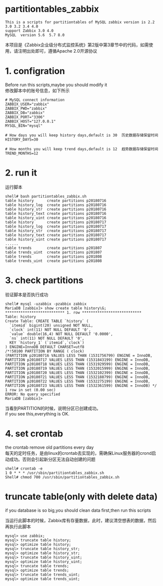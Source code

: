# partitiontables_zabbix
```
This is a scripts for partitiontables of MySQL zabbix version is 2.2 3.0 3.2 3.4 4.0
support Zabbix 3.0 4.0
MySQL  version 5.6  5.7 8.0 
``` 
本项目是《Zabbix企业级分布式监控系统》第2版中第3章节中的代码，如需使用，请注明出处即可，遵循Apache 2.0开源协议     

# 1. configration 
Before run this scripts,maybe you should modify it   
修改脚本中的账号信息，如下所示
```
# MySQL connect information
ZABBIX_USER="zabbix"
ZABBIX_PWD="zabbix"
ZABBIX_DB="zabbix"
ZABBIX_PORT="3306"
ZABBIX_HOST="127.0.0.1"
MYSQL_BIN="mysql"

# How days you will keep history days,default is 30  历史数据存储保留时间
HISTORY_DAYS=30

# How months you will keep trend days,default is 12  趋势数据存储保留时间
TREND_MONTHS=12
```
# 2. run it
运行脚本     
```
shell# bash partitiontables_zabbix.sh 
table history      create partitions p20180716
table history_log  create partitions p20180716
table history_str  create partitions p20180716
table history_text create partitions p20180716
table history_uint create partitions p20180716
table history      create partitions p20180717
table history_log  create partitions p20180717
table history_str  create partitions p20180717
table history_text create partitions p20180717
table history_uint create partitions p20180717
......
table trends       create partitions p201807
table trends_uint  create partitions p201807
table trends       create partitions p201808
table trends_uint  create partitions p201808
```
# 3. check partitions
验证脚本是否执行成功  
```
shell# mysql -uzabbix -pzabbix zabbix
MariaDB [zabbix]> show create table history\G;
*************************** 1. row ***************************
Table: history
Create Table: CREATE TABLE `history` (
  `itemid` bigint(20) unsigned NOT NULL,
  `clock` int(11) NOT NULL DEFAULT '0',
  `value` double(16,4) NOT NULL DEFAULT '0.0000',
  `ns` int(11) NOT NULL DEFAULT '0',
  KEY `history_1` (`itemid`,`clock`)
) ENGINE=InnoDB DEFAULT CHARSET=utf8
/*!50100 PARTITION BY RANGE ( clock)
(PARTITION p20180716 VALUES LESS THAN (1531756799) ENGINE = InnoDB,
PARTITION p20180717 VALUES LESS THAN (1531843199) ENGINE = InnoDB,
PARTITION p20180718 VALUES LESS THAN (1531929599) ENGINE = InnoDB,
PARTITION p20180719 VALUES LESS THAN (1532015999) ENGINE = InnoDB,
PARTITION p20180720 VALUES LESS THAN (1532102399) ENGINE = InnoDB,
PARTITION p20180721 VALUES LESS THAN (1532188799) ENGINE = InnoDB,
PARTITION p20180722 VALUES LESS THAN (1532275199) ENGINE = InnoDB,
PARTITION p20180723 VALUES LESS THAN (1532361599) ENGINE = InnoDB) */
1 row in set (0.00 sec)
ERROR: No query specified
MariaDB [zabbix]>
```
当看到PARTITION的时候，说明分区已创建成功。  
if you see this,everything is OK.

# 4. set crontab
the crontab remove old partitions every day    
每天的定时任务，是由linux的crontab去实现的，需确保Linux服务器的crond启动成功。否则会引起新分区无法自动创建的问题   
```
shell# crontab -e
1 0 * * * /usr/sbin/partitiontables_zabbix.sh
Shell# chmod 700 /usr/sbin/partitiontables_zabbix.sh
```
# truncate table(only with delete data)
if you database is so big,you should clean data first,then run this scripts   

当运行此脚本的时候，Zabbix库有存量数据，此时，建议清空想表的数据，然后再执行此脚本   
```
mysql> use zabbix; 
mysql> truncate table history; 
mysql> optimize table history; 
mysql> truncate table history_str; 
mysql> optimize table history_str; 
mysql> truncate table history_uint; 
mysql> optimize table history_uint; 
mysql> truncate table trends; 
mysql> optimize table trends; 
mysql> truncate table trends_uint; 
mysql> optimize table trends_uint; 
```
